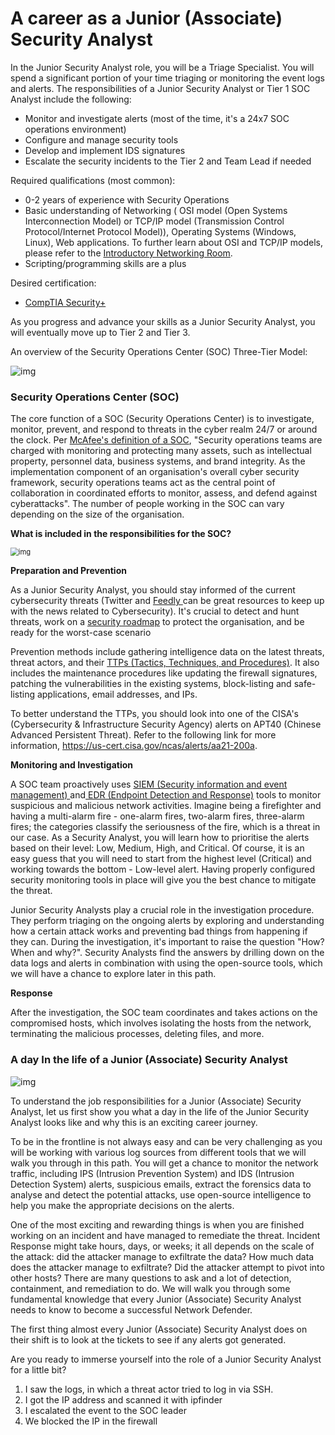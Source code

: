 # A career as a Junior (Associate) Security Analyst

In the Junior Security Analyst role, you will be a Triage Specialist.  You will spend a significant portion of your time triaging or monitoring the event logs and alerts.
The responsibilities of a Junior Security Analyst or Tier 1 SOC Analyst include the following:

- Monitor and investigate alerts (most of the time, it's a 24x7 SOC operations environment)
- Configure and manage security tools
- Develop and implement IDS signatures
- Escalate the security incidents to the Tier 2 and Team Lead if needed 

Required qualifications (most common):

- 0-2 years of experience with Security Operations
- Basic understanding of Networking ( OSI model (Open Systems Interconnection Model) or TCP/IP model (Transmission Control  Protocol/Internet Protocol Model)), Operating Systems (Windows, Linux),  Web applications. To further learn about OSI and TCP/IP models, please  refer to the [Introductory Networking Room](https://tryhackme.com/room/introtonetworking).
- Scripting/programming skills are a plus

Desired certification:

- [CompTIA Security+ ](https://www.comptia.org/certifications/security)

As you progress and advance your skills as a Junior Security Analyst, you will eventually move up to Tier 2 and Tier 3.

An overview of the Security Operations Center (SOC) Three-Tier Model:

![img](https://tryhackme-images.s3.amazonaws.com/user-uploads/60c7fac321aca20049602d2b/room-content/87ed54f19940d35dac02e598129ea704.PNG)

### Security Operations Center (SOC)

The core function of a SOC (Security Operations Center) is to investigate, monitor, prevent, and respond to threats in the cyber realm 24/7 or around the clock. Per [McAfee's definition of a SOC](https://www.mcafee.com/enterprise/en-us/security-awareness/operations/what-is-soc.html), "Security operations teams are charged with monitoring and protecting many  assets, such as intellectual property, personnel data, business systems, and brand integrity. As the implementation component of an  organisation's overall cyber security framework, security operations teams act as the central point of collaboration in coordinated efforts  to monitor, assess, and defend against cyberattacks". The number of people working in the SOC can vary depending on the size of the organisation. 

**What is included in the responsibilities for the SOC?**

<img src="https://tryhackme-images.s3.amazonaws.com/user-uploads/60c7fac321aca20049602d2b/room-content/ac6d125de72c99f799d13c1aaf0c55dd.PNG" alt="img" style="zoom:80%;" />

**Preparation and Prevention**

As a Junior Security Analyst, you should stay informed of the current cybersecurity threats (Twitter and [Feedly ](https://feedly.com/i/welcome)can be great resources to keep up with the news related to Cybersecurity). It's crucial to detect and hunt threats, work on a [security roadmap](https://www.mcafee.com/enterprise/en-us/security-awareness/cybersecurity/creating-cybersecurity-strategy.html) to protect the organisation, and be ready for the worst-case scenario

Prevention methods include gathering intelligence data on the latest threats, threat actors, and their [TTPs ](https://www.optiv.com/explore-optiv-insights/blog/tactics-techniques-and-procedures-ttps-within-cyber-threat-intelligence)[(Tactics, Techniques, and Procedures)](https://www.optiv.com/explore-optiv-insights/blog/tactics-techniques-and-procedures-ttps-within-cyber-threat-intelligence). It also includes the maintenance procedures like updating the firewall signatures, patching the vulnerabilities in the existing systems,  block-listing and safe-listing applications, email addresses, and IPs. 

To better understand the TTPs, you should look into one of the CISA's (Cybersecurity & Infrastructure Security Agency) alerts on APT40 (Chinese Advanced Persistent Threat). Refer to the following link for more information, https://us-cert.cisa.gov/ncas/alerts/aa21-200a. 

**Monitoring and Investigation** 

A SOC team proactively uses [SIEM (Security information and event management) ](https://www.fireeye.com/products/helix/what-is-siem-and-how-does-it-work.html)and[ EDR (Endpoint Detection and Response)](https://www.mcafee.com/enterprise/en-us/security-awareness/endpoint/what-is-endpoint-detection-and-response.html) tools to monitor suspicious and malicious network activities. Imagine  being a firefighter and having a multi-alarm fire - one-alarm fires,  two-alarm fires, three-alarm fires; the categories classify the  seriousness of the fire, which is a threat in our case. As a Security Analyst, you will learn how to prioritise the alerts based on their level: Low, Medium, High, and Critical. Of course, it is an easy guess that you will need to start from the highest level (Critical) and working towards the bottom - Low-level alert. Having properly configured security monitoring tools in place will give you the best chance to  mitigate the threat. 

Junior Security Analysts play a crucial role in the investigation procedure. They  perform triaging on the ongoing alerts by exploring and understanding how a certain attack works and preventing bad things from happening if they can. During the investigation, it's important to raise the question "How? When and why?". Security Analysts find the answers by drilling  down on the data logs and alerts in combination with using the open-source tools, which we will have a chance to explore later in this  path. 

**Response** 

After the investigation, the SOC team coordinates and takes actions on the  compromised hosts, which involves isolating the hosts from the network,  terminating the malicious processes, deleting files, and more. 

### A day In the life of a Junior (Associate) Security Analyst

![img](https://assets.tryhackme.com/additional/jrsecanalyst/task3.png)

To understand the job responsibilities for a Junior (Associate) Security Analyst, let us first show you what a day in the life of the Junior Security Analyst looks like and why this is an exciting career journey.

To be in the frontline is not always easy and can be very challenging as you will be working with various log sources from different tools that we will walk you through in this path. You will get a chance to monitor the network traffic, including IPS (Intrusion Prevention System) and IDS (Intrusion Detection System) alerts, suspicious emails, extract the forensics data to analyse and detect the potential attacks, use open-source intelligence to help you make the appropriate decisions on  the alerts.

One of the most exciting and rewarding things is when you are finished working on an incident and have managed to remediate the threat. Incident Response might take hours, days, or weeks; it all depends on the scale of the attack: did the attacker manage to exfiltrate the data? How much data does the attacker manage to exfiltrate? Did the attacker attempt to pivot into other hosts? There are many questions to ask and a lot of detection, containment, and remediation to do. We will walk you through some fundamental knowledge that every Junior (Associate)  Security Analyst needs to know to become a successful Network Defender. 

The first thing almost every Junior  (Associate) Security Analyst does on their shift is to look at the tickets to see if any alerts got generated.

Are you ready to immerse yourself into the role of a Junior Security Analyst for a little bit? 

1. I saw the logs, in which a threat actor tried to log in via SSH.
2. I got the IP address and scanned it with ipfinder
3. I escalated the event to the SOC leader
4. We blocked the IP in the firewall